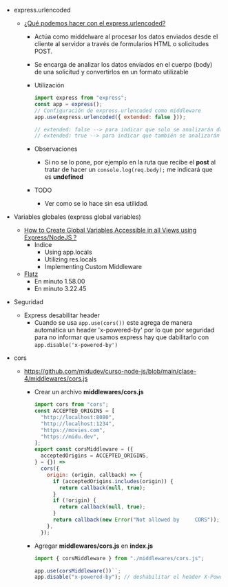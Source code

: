 - express.urlencoded

  - [¿Qué podemos hacer con el express.urlencoded?](https://keepcoding.io/blog/que-podemos-hacer-con-el-express-urlencoded/)

    - Actúa como middelware al procesar los datos enviados desde el cliente al servidor a través de formularios HTML o solicitudes POST.
    - Se encarga de analizar los datos enviados en el cuerpo (body) de una solicitud y convertirlos en un formato utilizable
    - Utilización

      ```javascript
      import express from "express";
      const app = express();
      // Configuración de express.urlencoded como middleware
      app.use(express.urlencoded({ extended: false }));

      // extended: false --> para indicar que solo se analizarán datos simples, no objetos complejos
      // extended: true --> para indicar que también se analizarán objetos anidados
      ```

    - Observaciones

      - Si no se lo pone, por ejemplo en la ruta que recibe el **post** al tratar de hacer un <code>console.log(req.body);</code> me indicará que es **undefined**

    - TODO
      - Ver como se lo hace sin esa utilidad.

- Variables globales (express global variables)

  - [How to Create Global Variables Accessible in all Views using Express/NodeJS ?](https://www.geeksforgeeks.org/how-to-create-global-variables-accessible-in-all-views-using-express-nodejs/)
    - Indice
      - Using app.locals
      - Utilizing res.locals
      - Implementing Custom Middleware
  - [Flatz](https://www.youtube.com/watch?v=qJ5R9WTW0_E)
    - En minuto 1.58.00
    - En minuto 3.22.45

- Seguridad

  - Express desabilitar header
    - Cuando se usa <code>app.use(cors())</code> este agrega de manera automática un header 'x-powered-by' por lo que por seguridad para no informar que usamos express hay que dabilitarlo con <code>app.disable('x-powered-by')</code>

- cors

  - https://github.com/midudev/curso-node-js/blob/main/clase-4/middlewares/cors.js

    - Crear un archivo **middlewares/cors.js**

      ```javascript
      import cors from "cors";
      const ACCEPTED_ORIGINS = [
        "http://localhost:8080",
        "http://localhost:1234",
        "https://movies.com",
        "https://midu.dev",
      ];
      export const corsMiddleware = ({
        acceptedOrigins = ACCEPTED_ORIGINS,
      } = {}) =>
        cors({
          origin: (origin, callback) => {
            if (acceptedOrigins.includes(origin)) {
              return callback(null, true);
            }
            if (!origin) {
              return callback(null, true);
            }
            return callback(new Error("Not allowed by     CORS"));
          },
        });
      ```

    - Agregar **middlewares/cors.js** en **index.js**

      ```javascript
      import { corsMiddleware } from "./middlewares/cors.js";

      app.use(corsMiddleware())``;
      app.disable("x-powered-by"); // deshabilitar el header X-Powered-By: Express
      ```
